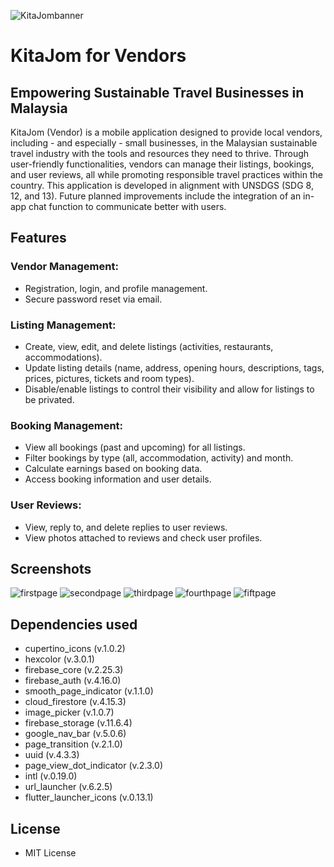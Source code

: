 ![KitaJombanner](https://github.com/ohshuzanne/KitaJom_Vendor/blob/main/Screenshots/KitaJombanner.png?raw=true)

# KitaJom for Vendors
## Empowering Sustainable Travel Businesses in Malaysia
KitaJom (Vendor) is a mobile application designed to provide local vendors, including - and especially - small businesses, in the Malaysian sustainable travel industry with the tools and resources they need to thrive. Through user-friendly functionalities, vendors can manage their listings, bookings, and user reviews, all while promoting responsible travel practices within the country. This application is developed in alignment with UNSDGS (SDG 8, 12, and 13). Future planned improvements include the integration of an in-app chat function to communicate better with users.

## Features
### Vendor Management:
- Registration, login, and profile management.
- Secure password reset via email.
### Listing Management:
- Create, view, edit, and delete listings (activities, restaurants, accommodations).
- Update listing details (name, address, opening hours, descriptions, tags, prices, pictures, tickets and room types).
- Disable/enable listings to control their visibility and allow for listings to be privated.
### Booking Management:
- View all bookings (past and upcoming) for all listings.
- Filter bookings by type (all, accommodation, activity) and month.
- Calculate earnings based on booking data.
- Access booking information and user details.
### User Reviews:
- View, reply to, and delete replies to user reviews.
- View photos attached to reviews and check user profiles.

## Screenshots
![firstpage](https://github.com/ohshuzanne/KitaJom_Vendor/blob/main/Screenshots/firstpage.png?raw=true)
![secondpage](https://github.com/ohshuzanne/KitaJom_Vendor/blob/main/Screenshots/secondpage.png?raw=true)
![thirdpage](https://github.com/ohshuzanne/KitaJom_Vendor/blob/main/Screenshots/thirdpage.png?raw=true)
![fourthpage](https://github.com/ohshuzanne/KitaJom_Vendor/blob/main/Screenshots/fourthpage.png?raw=true)
![fiftpage](https://github.com/ohshuzanne/KitaJom_Vendor/blob/main/Screenshots/fifthpage.png?raw=true)

## Dependencies used
- cupertino_icons (v.1.0.2)
- hexcolor (v.3.0.1)
- firebase_core (v.2.25.3)
- firebase_auth (v.4.16.0)
- smooth_page_indicator (v.1.1.0)
- cloud_firestore (v.4.15.3)
- image_picker (v.1.0.7)
- firebase_storage (v.11.6.4)
- google_nav_bar (v.5.0.6)
- page_transition (v.2.1.0)
- uuid (v.4.3.3)
- page_view_dot_indicator (v.2.3.0)
- intl (v.0.19.0)
- url_launcher (v.6.2.5)
- flutter_launcher_icons (v.0.13.1)
  
## License
- MIT License

